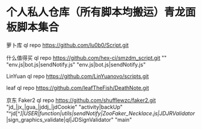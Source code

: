 # 个人私人仓库（所有脚本均搬运）青龙面板脚本集合



萝卜库
ql repo https://github.com/lu0b0/Script.git

什么值得买
ql repo https://github.com/hex-ci/smzdm_script.git "" "env.js|bot.js|sendNotify.js" "env.js|bot.js|sendNotify.js"

LinYuan
ql repo https://github.com/LinYuanovo/scripts.git


leaf
ql repo https://github.com/leafTheFish/DeathNote.git

京东
Faker2
ql repo https://github.com/shufflewzc/faker2.git "jd_|jx_|gua_|jddj_|jdCookie" "activity|backUp" "^jd[^_]|USER|function|utils|sendNotify|ZooFaker_Necklace.js|JDJRValidator_|sign_graphics_validate|ql|JDSignValidator" "main"
